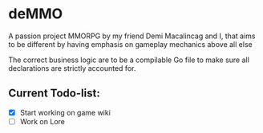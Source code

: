 # deMMO

A passion project MMORPG by my friend Demi Macalincag and I, that
aims to be different by having emphasis on gameplay mechanics above 
all else

The correct business logic are to be a compilable Go file to make sure 
all declarations are strictly accounted for. 

## Current Todo-list:

- [X] Start working on game wiki
- [ ] Work on Lore